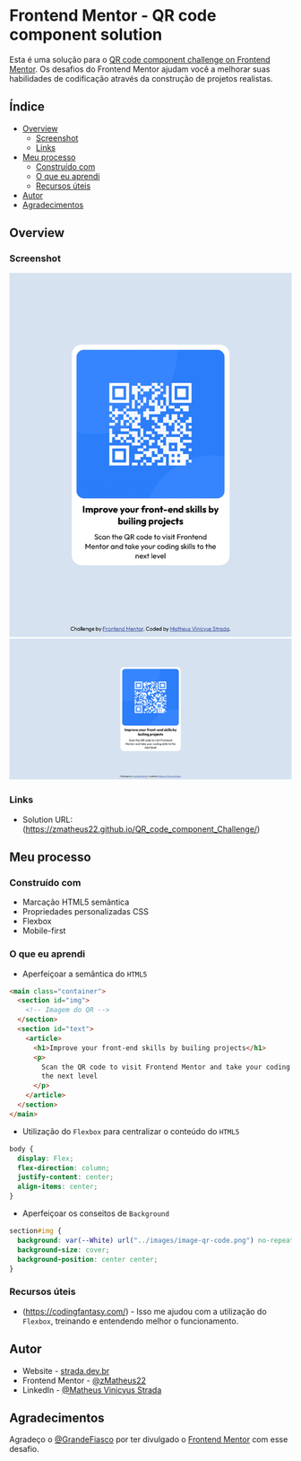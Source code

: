 # Frontend Mentor - QR code component solution

Esta é uma solução para o [QR code component challenge on Frontend Mentor](https://www.frontendmentor.io/challenges/qr-code-component-iux_sIO_H). Os desafios do Frontend Mentor ajudam você a melhorar suas habilidades de codificação através da construção de projetos realistas.

## Índice

- [Overview](#overview)
  - [Screenshot](#screenshot)
  - [Links](#links)
- [Meu processo](#meu-processo)
  - [Construído com](#construído-com)
  - [O que eu aprendi](#o-que-eu-aprendi)
  - [Recursos úteis](#recursos-úteis)
- [Autor](#autor)
- [Agradecimentos](#agradecimentos)

## Overview

### Screenshot

![](./screenshot/qr-mobile.jpg)
![](./screenshot/qr-pc.jpg)

### Links

- Solution URL: (https://zmatheus22.github.io/QR_code_component_Challenge/)

## Meu processo

### Construído com

- Marcação HTML5 semântica
- Propriedades personalizadas CSS
- Flexbox
- Mobile-first

### O que eu aprendi

- Aperfeiçoar a semântica do `HTML5`

```html
<main class="container">
  <section id="img">
    <!-- Imagem do QR -->
  </section>
  <section id="text">
    <article>
      <h1>Improve your front-end skills by builing projects</h1>
      <p>
        Scan the QR code to visit Frontend Mentor and take your coding skills to
        the next level
      </p>
    </article>
  </section>
</main>
```

- Utilização do `Flexbox` para centralizar o conteúdo do `HTML5`

```css
body {
  display: Flex;
  flex-direction: column;
  justify-content: center;
  align-items: center;
}
```

- Aperfeiçoar os conseitos de `Background`

```css
section#img {
  background: var(--White) url("../images/image-qr-code.png") no-repeat;
  background-size: cover;
  background-position: center center;
}
```

### Recursos úteis

- (https://codingfantasy.com/) - Isso me ajudou com a utilização do `Flexbox`, treinando e entendendo melhor o funcionamento.

## Autor

- Website - [strada.dev.br](https://strada.dev.br)
- Frontend Mentor - [@zMatheus22](https://www.frontendmentor.io/profile/zMatheus22)
- LinkedIn - [@Matheus Vinicyus Strada](https://www.linkedin.com/in/matheus-vinicyus-strada/)

## Agradecimentos

Agradeço o [@GrandeFiasco](https://www.youtube.com/@GrandeFiasco) por ter divulgado o [Frontend Mentor](https://www.frontendmentor.io/) com esse desafio.
